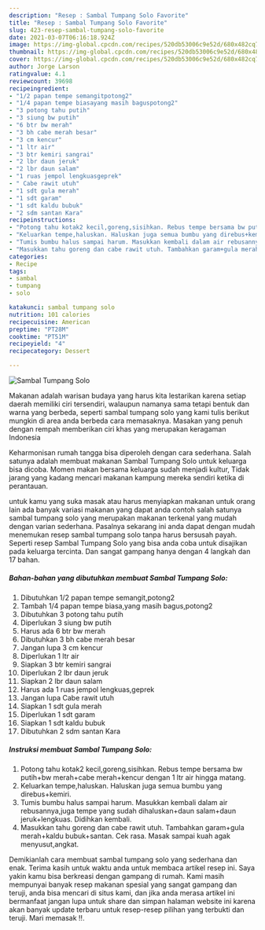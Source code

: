 ```yaml
---
description: "Resep : Sambal Tumpang Solo Favorite"
title: "Resep : Sambal Tumpang Solo Favorite"
slug: 423-resep-sambal-tumpang-solo-favorite
date: 2021-03-07T06:16:18.924Z
image: https://img-global.cpcdn.com/recipes/520db53006c9e52d/680x482cq70/sambal-tumpang-solo-foto-resep-utama.jpg
thumbnail: https://img-global.cpcdn.com/recipes/520db53006c9e52d/680x482cq70/sambal-tumpang-solo-foto-resep-utama.jpg
cover: https://img-global.cpcdn.com/recipes/520db53006c9e52d/680x482cq70/sambal-tumpang-solo-foto-resep-utama.jpg
author: Jorge Larson
ratingvalue: 4.1
reviewcount: 39698
recipeingredient:
- "1/2 papan tempe semangitpotong2"
- "1/4 papan tempe biasayang masih baguspotong2"
- "3 potong tahu putih"
- "3 siung bw putih"
- "6 btr bw merah"
- "3 bh cabe merah besar"
- "3 cm kencur"
- "1 ltr air"
- "3 btr kemiri sangrai"
- "2 lbr daun jeruk"
- "2 lbr daun salam"
- "1 ruas jempol lengkuasgeprek"
- " Cabe rawit utuh"
- "1 sdt gula merah"
- "1 sdt garam"
- "1 sdt kaldu bubuk"
- "2 sdm santan Kara"
recipeinstructions:
- "Potong tahu kotak2 kecil,goreng,sisihkan. Rebus tempe bersama bw putih+bw merah+cabe merah+kencur dengan 1 ltr air hingga matang."
- "Keluarkan tempe,haluskan. Haluskan juga semua bumbu yang direbus+kemiri."
- "Tumis bumbu halus sampai harum. Masukkan kembali dalam air rebusannya,juga tempe yang sudah dihaluskan+daun salam+daun jeruk+lengkuas. Didihkan kembali."
- "Masukkan tahu goreng dan cabe rawit utuh. Tambahkan garam+gula merah+kaldu bubuk+santan. Cek rasa. Masak sampai kuah agak menyusut,angkat."
categories:
- Recipe
tags:
- sambal
- tumpang
- solo

katakunci: sambal tumpang solo 
nutrition: 101 calories
recipecuisine: American
preptime: "PT28M"
cooktime: "PT51M"
recipeyield: "4"
recipecategory: Dessert

---
```



![Sambal Tumpang Solo](https://img-global.cpcdn.com/recipes/520db53006c9e52d/680x482cq70/sambal-tumpang-solo-foto-resep-utama.jpg)

Makanan adalah warisan budaya yang harus kita lestarikan karena setiap daerah memiliki ciri tersendiri, walaupun namanya sama tetapi bentuk dan warna yang berbeda, seperti sambal tumpang solo yang kami tulis berikut mungkin di area anda berbeda cara memasaknya. Masakan yang penuh dengan rempah memberikan ciri khas yang merupakan keragaman Indonesia

Keharmonisan rumah tangga bisa diperoleh dengan cara sederhana. Salah satunya adalah membuat makanan Sambal Tumpang Solo untuk keluarga bisa dicoba. Momen makan bersama keluarga sudah menjadi kultur, Tidak jarang yang kadang mencari makanan kampung mereka sendiri ketika di perantauan.



untuk kamu yang suka masak atau harus menyiapkan makanan untuk orang lain ada banyak variasi makanan yang dapat anda contoh salah satunya sambal tumpang solo yang merupakan makanan terkenal yang mudah dengan varian sederhana. Pasalnya sekarang ini anda dapat dengan mudah menemukan resep sambal tumpang solo tanpa harus bersusah payah.
Seperti resep Sambal Tumpang Solo yang bisa anda coba untuk disajikan pada keluarga tercinta. Dan sangat gampang hanya dengan 4 langkah dan 17 bahan.


<!--inarticleads1-->

##### Bahan-bahan yang dibutuhkan membuat Sambal Tumpang Solo:

1. Dibutuhkan 1/2 papan tempe semangit,potong2
1. Tambah 1/4 papan tempe biasa,yang masih bagus,potong2
1. Dibutuhkan 3 potong tahu putih
1. Diperlukan 3 siung bw putih
1. Harus ada 6 btr bw merah
1. Dibutuhkan 3 bh cabe merah besar
1. Jangan lupa 3 cm kencur
1. Diperlukan 1 ltr air
1. Siapkan 3 btr kemiri sangrai
1. Diperlukan 2 lbr daun jeruk
1. Siapkan 2 lbr daun salam
1. Harus ada 1 ruas jempol lengkuas,geprek
1. Jangan lupa  Cabe rawit utuh
1. Siapkan 1 sdt gula merah
1. Diperlukan 1 sdt garam
1. Siapkan 1 sdt kaldu bubuk
1. Dibutuhkan 2 sdm santan Kara




<!--inarticleads2-->

##### Instruksi membuat  Sambal Tumpang Solo:

1. Potong tahu kotak2 kecil,goreng,sisihkan. Rebus tempe bersama bw putih+bw merah+cabe merah+kencur dengan 1 ltr air hingga matang.
1. Keluarkan tempe,haluskan. Haluskan juga semua bumbu yang direbus+kemiri.
1. Tumis bumbu halus sampai harum. Masukkan kembali dalam air rebusannya,juga tempe yang sudah dihaluskan+daun salam+daun jeruk+lengkuas. Didihkan kembali.
1. Masukkan tahu goreng dan cabe rawit utuh. Tambahkan garam+gula merah+kaldu bubuk+santan. Cek rasa. Masak sampai kuah agak menyusut,angkat.




Demikianlah cara membuat sambal tumpang solo yang sederhana dan enak. Terima kasih untuk waktu anda untuk membaca artikel resep ini. Saya yakin kamu bisa berkreasi dengan gampang di rumah. Kami masih mempunyai banyak resep makanan spesial yang sangat gampang dan teruji, anda bisa mencari di situs kami, dan jika anda merasa artikel ini bermanfaat jangan lupa untuk share dan simpan halaman website ini karena akan banyak update terbaru untuk resep-resep pilihan yang terbukti dan teruji. Mari memasak !!. 
